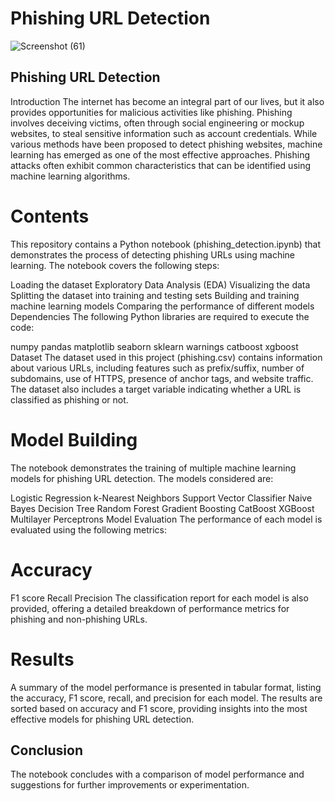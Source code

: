 # Phishing URL Detection 
![Screenshot (61)](https://github.com/nxveen19/WebArmour---Phishing-Detection-model/assets/125440125/993ec826-dc41-4fed-98d4-2a3ff727eab3)

## Phishing URL Detection
Introduction
The internet has become an integral part of our lives, but it also provides opportunities for malicious activities like phishing. Phishing involves deceiving victims, often through social engineering or mockup websites, to steal sensitive information such as account credentials. While various methods have been proposed to detect phishing websites, machine learning has emerged as one of the most effective approaches. Phishing attacks often exhibit common characteristics that can be identified using machine learning algorithms.

# Contents
This repository contains a Python notebook (phishing_detection.ipynb) that demonstrates the process of detecting phishing URLs using machine learning. The notebook covers the following steps:

Loading the dataset
Exploratory Data Analysis (EDA)
Visualizing the data
Splitting the dataset into training and testing sets
Building and training machine learning models
Comparing the performance of different models
Dependencies
The following Python libraries are required to execute the code:

numpy
pandas
matplotlib
seaborn
sklearn
warnings
catboost
xgboost
Dataset
The dataset used in this project (phishing.csv) contains information about various URLs, including features such as prefix/suffix, number of subdomains, use of HTTPS, presence of anchor tags, and website traffic. The dataset also includes a target variable indicating whether a URL is classified as phishing or not.

# Model Building
The notebook demonstrates the training of multiple machine learning models for phishing URL detection. The models considered are:

Logistic Regression
k-Nearest Neighbors
Support Vector Classifier
Naive Bayes
Decision Tree
Random Forest
Gradient Boosting
CatBoost
XGBoost
Multilayer Perceptrons
Model Evaluation
The performance of each model is evaluated using the following metrics:

# Accuracy
F1 score
Recall
Precision
The classification report for each model is also provided, offering a detailed breakdown of performance metrics for phishing and non-phishing URLs.

# Results
A summary of the model performance is presented in tabular format, listing the accuracy, F1 score, recall, and precision for each model. The results are sorted based on accuracy and F1 score, providing insights into the most effective models for phishing URL detection.

## Conclusion
The notebook concludes with a comparison of model performance and suggestions for further improvements or experimentation.
